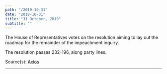 ```yaml
---
path: "/2019-10-31"
date: "2019-10-31"
title: "31 October, 2019"
subtitle: ""
---
```


The House of Representatives votes on the resolution aiming to lay out the roadmap for the remainder of the impeachment inquiry.

The resolution passes 232-196, along party lines. 

<span class="sources">

Source(s): [Axios](https://www.axios.com/house-votes-formalize-donald-trump-impeachment-ad697257-d9b5-488d-aadb-aeacc08aa51a.html)

</span>

---

<tweet id="1189927952168996865"></tweet>


